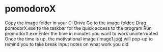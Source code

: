 # pomodoroX

Copy the image folder in your C: Drive
Go to the image folder; Drag pomodorX.exe to the taskbar for the quick access to the program
Run promodorX.exe 
	Enter the time in minutes you want to work uninterrupted
	Once the time is up, the motivational image (image1.jpg) will pop-up to remind you to take break
	Input notes on what work you did
